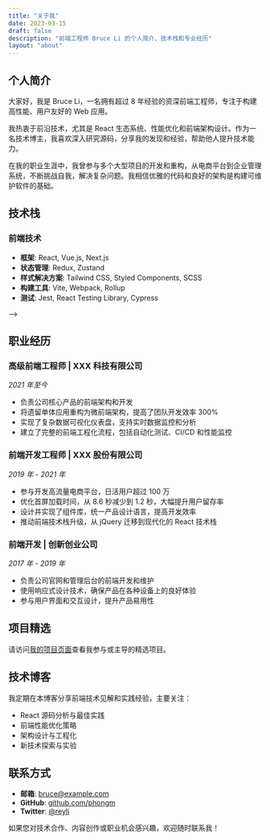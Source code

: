 ```yaml
---
title: "关于我"
date: 2023-03-15
draft: false
description: "前端工程师 Bruce Li 的个人简介、技术栈和专业经历"
layout: "about"
---
```


## 个人简介

大家好，我是 Bruce Li，一名拥有超过 8 年经验的资深前端工程师，专注于构建高性能、用户友好的 Web 应用。

我热衷于前沿技术，尤其是 React 生态系统、性能优化和前端架构设计。作为一名技术博主，我喜欢深入研究源码，分享我的发现和经验，帮助他人提升技术能力。

在我的职业生涯中，我曾参与多个大型项目的开发和重构，从电商平台到企业管理系统，不断挑战自我，解决复杂问题。我相信优雅的代码和良好的架构是构建可维护软件的基础。

## 技术栈

### 前端技术

- **框架**: React, Vue.js, Next.js
- **状态管理**: Redux, Zustand
- **样式解决方案**: Tailwind CSS, Styled Components, SCSS
- **构建工具**: Vite, Webpack, Rollup
- **测试**: Jest, React Testing Library, Cypress
<!--

### 后端技术

- 目前正在学习 rust 和 python

<!-- ### DevOps & 工具

- **CI/CD**: GitHub Actions, Jenkins
- **容器化**: Docker, Kubernetes (基础)
- **云服务**: AWS, Vercel, Netlify --> -->

## 职业经历

### 高级前端工程师 | XXX 科技有限公司

_2021 年至今_

- 负责公司核心产品的前端架构和开发
- 将遗留单体应用重构为微前端架构，提高了团队开发效率 300%
- 实现了复杂数据可视化仪表盘，支持实时数据监控和分析
- 建立了完整的前端工程化流程，包括自动化测试、CI/CD 和性能监控

### 前端开发工程师 | XXX 股份有限公司

_2019 年 - 2021 年_

- 参与开发高流量电商平台，日活用户超过 100 万
- 优化首屏加载时间，从 8.6 秒减少到 1.2 秒，大幅提升用户留存率
- 设计并实现了组件库，统一产品设计语言，提高开发效率
- 推动前端技术栈升级，从 jQuery 迁移到现代化的 React 技术栈

### 前端开发 | 创新创业公司

_2017 年 - 2019 年_

- 负责公司官网和管理后台的前端开发和维护
- 使用响应式设计技术，确保产品在各种设备上的良好体验
- 参与用户界面和交互设计，提升产品易用性

## 项目精选

请访问[我的项目页面](/zh/projects/)查看我参与或主导的精选项目。

## 技术博客

我定期在本博客分享前端技术见解和实践经验，主要关注：

- React 源码分析与最佳实践
- 前端性能优化策略
- 架构设计与工程化
- 新技术探索与实验

## 联系方式

- **邮箱**: bruce@example.com
- **GitHub**: [github.com/phongm](https://github.com/phongm)
- **Twitter**: [@reyli](https://twitter.com/reyli1995)

如果您对技术合作、内容创作或职业机会感兴趣，欢迎随时联系我！
